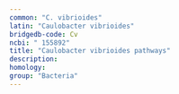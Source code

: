 ```yaml
---
common: "C. vibrioides"
latin: "Caulobacter vibrioides"
bridgedb-code: Cv
ncbi: " 155892"
title: "Caulobacter vibrioides pathways"
description:
homology: 
group: "Bacteria"
---
```

